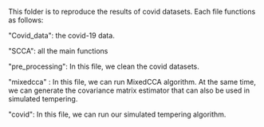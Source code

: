 This folder is to reproduce the results of covid datasets. Each file functions as follows:

"Covid_data": the covid-19 data.

"SCCA": all the main functions

"pre_processing": In this file, we clean the covid datasets.

"mixedcca" : In this file, we can run MixedCCA algorithm. At the same time, we can generate the covariance matrix estimator that can also be used in simulated tempering.

"covid": In this file, we can run our simulated tempering algorithm.

